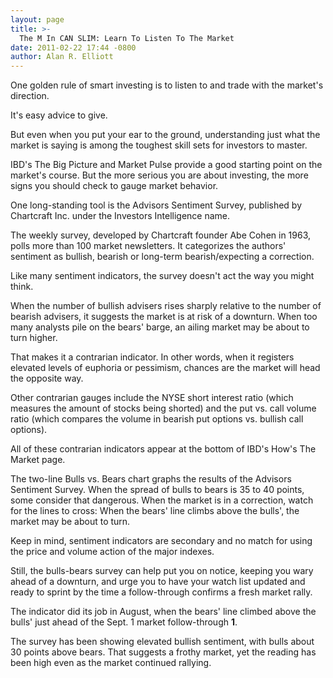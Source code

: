 ```yaml
---
layout: page
title: >-
  The M In CAN SLIM: Learn To Listen To The Market
date: 2011-02-22 17:44 -0800
author: Alan R. Elliott
---
```





One golden rule of smart investing is to listen to and trade with the market's direction.

  

It's easy advice to give.

  

But even when you put your ear to the ground, understanding just what the market is saying is among the toughest skill sets for investors to master.

  

IBD's The Big Picture and Market Pulse provide a good starting point on the market's course. But the more serious you are about investing, the more signs you should check to gauge market behavior.

  

One long-standing tool is the Advisors Sentiment Survey, published by Chartcraft Inc. under the Investors Intelligence name.

  

The weekly survey, developed by Chartcraft founder Abe Cohen in 1963, polls more than 100 market newsletters. It categorizes the authors' sentiment as bullish, bearish or long-term bearish/expecting a correction.

  

Like many sentiment indicators, the survey doesn't act the way you might think.

  

When the number of bullish advisers rises sharply relative to the number of bearish advisers, it suggests the market is at risk of a downturn. When too many analysts pile on the bears' barge, an ailing market may be about to turn higher.

  

That makes it a contrarian indicator. In other words, when it registers elevated levels of euphoria or pessimism, chances are the market will head the opposite way.

  

Other contrarian gauges include the NYSE short interest ratio (which measures the amount of stocks being shorted) and the put vs. call volume ratio (which compares the volume in bearish put options vs. bullish call options).

  

All of these contrarian indicators appear at the bottom of IBD's How's The Market page.

  

The two-line Bulls vs. Bears chart graphs the results of the Advisors Sentiment Survey. When the spread of bulls to bears is 35 to 40 points, some consider that dangerous. When the market is in a correction, watch for the lines to cross: When the bears' line climbs above the bulls', the market may be about to turn.

  

Keep in mind, sentiment indicators are secondary and no match for using the price and volume action of the major indexes.

  

Still, the bulls-bears survey can help put you on notice, keeping you wary ahead of a downturn, and urge you to have your watch list updated and ready to sprint by the time a follow-through confirms a fresh market rally.

  

The indicator did its job in August, when the bears' line climbed above the bulls' just ahead of the Sept. 1 market follow-through **1**.

  

The survey has been showing elevated bullish sentiment, with bulls about 30 points above bears. That suggests a frothy market, yet the reading has been high even as the market continued rallying.




